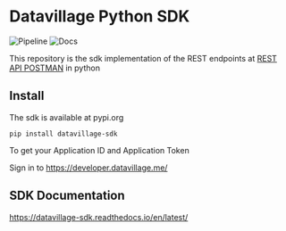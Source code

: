 # Datavillage Python SDK

![Pipeline](https://github.com/datavillage-me/datavillage-sdk-python/workflows/CI/badge.svg)
![Docs](https://readthedocs.org/projects/datavillage-sdk/badge/?version=latest&style=plastic)

This repository is the sdk implementation of the REST endpoints at
[REST API POSTMAN](https://documenter.getpostman.com/view/7257320/SzYT52Me?version=latest#ce2b3778-8c64-4b4c-a540-e28514ce7831) in python

## Install
The sdk is available at pypi.org
```
pip install datavillage-sdk

```
To get your Application ID and Application Token

Sign in to https://developer.datavillage.me/

## SDK Documentation 
https://datavillage-sdk.readthedocs.io/en/latest/



